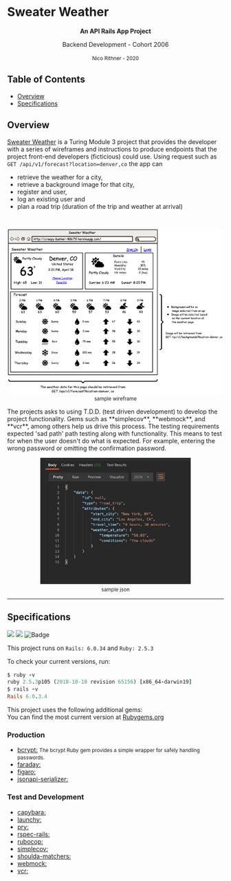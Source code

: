 # Sweater Weather

<div align="center">
  <p><strong>An API Rails App Project</strong></p>
  <p> Backend Development - Cohort 2006</p>
  <small>Nico Rithner - 2020</small>
</div>

## Table of Contents

- [Overview](#overview)
- [Specifications](#specifications)

## Overview

[Sweater Weather](https://backend.turing.io/module3/projects/sweater_weather/requirements) is a Turing Module 3 project that provides the developer with a series of wireframes and instructions to produce endpoints that the project front-end developers (ficticious) could use.
Using request such as `GET /api/v1/forecast?location=denver,co` the app can

- retrieve the weather for a city,
- retrieve a background image for that city,
- register and user,
- log an existing user and
- plan a road trip (duration of the trip and weather at arrival)

<br/>

<p align="center">
<img src="wireframe_example.png" width="500"><br/>
<small>sample wireframe</small>
<p>

<p align="left">
The projects asks to using T.D.D. (test driven development) to develop the project functionality. Gems such as **simplecov**, **webmock**, and **vcr**, among others help us drive this process.
The testing requirements expected 'sad path' path testing along with functionality. This means to test for when the user doesn't do what is expected. For example, entering the wrong password or omitting the confirmation password.
</p>

<p align="center">
<img src="json_example.png" width="350"><br/>
<small>sample json</small>
</p>

<hr>

## Specifications

![](https://img.shields.io/badge/Rails-6.0.3.4-informational?style=flat&logo=<LOGO_NAME>&logoColor=white&color=4e03fc) ![](https://img.shields.io/badge/Ruby-2.5.3-informational?style=flat&logo=<LOGO_NAME>&logoColor=white&color=fc0324) ![Badge](https://marcgrimme.github.io/simplecov-small-badge/badges/coverage_badge_total.svg) 

This project runs on `Rails: 6.0.34` and `Ruby: 2.5.3`<br/>

To check your current versions, run:
```ruby
$ ruby -v
ruby 2.5.3p105 (2018-10-18 revision 65156) [x86_64-darwin19]
$ rails -v
Rails 6.0.3.4
```

This project uses the following additional gems:<br/>
You can find the most current version at [Rubygems.org](https://rubygems.org/)

### Production

<ul>
<li><a href="url">bcrypt:</a> <small> The bcrypt Ruby gem provides a simple wrapper for safely handling passwords.</small></li>
<li><a href="url">faraday:</a> </li>
<li><a href="url">figaro:</a> </li>
<li><a href="url">jsonapi-serializer:</a> </li>
</ul>

### Test and Development

<ul>
<li><a href="url">capybara:</a> </li>
<li><a href="url">launchy:</a> </li>
<li><a href="url">pry:</a> </li>
<li><a href="url">rspec-rails:</a> </li>
<li><a href="url">rubocop:</a> </li>
<li><a href="url">simplecov:</a> </li>
<li><a href="url">shoulda-matchers:</a> </li>
<li><a href="url">webmock:</a> </li>
<li><a href="url">vcr:</a> </li>
</ul>








